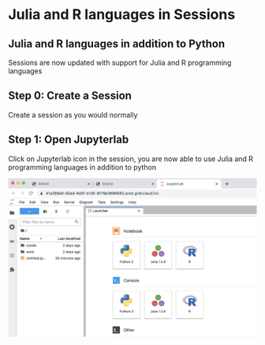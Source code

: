 # Julia and R languages in Sessions

## Julia and R languages in addition to Python

Sessions are now updated with support for Julia and R programming languages

## Step 0: Create a Session

Create a session as you would normally

## Step 1: Open Jupyterlab

Click on Jupyterlab icon in the session, you are now able to use Julia and R programming languages in addition to python

![](../../.gitbook/assets/screen-shot-2021-06-14-at-4.52.37-pm.png)

